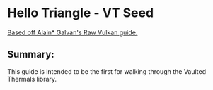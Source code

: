 # Hello Triangle - VT Seed

[Based off Alain* Galvan's Raw Vulkan guide.](https://alain.xyz/blog/raw-vulkan)

## Summary:

This guide is intended to be the first for walking through the Vaulted Thermals library.